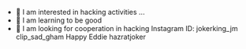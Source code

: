 - 👋 I am interested in hacking activities ...
- 🌱 I am learning to be good
- 💞️ I am looking for cooperation in hacking
Instagram ID:
jokerking_jm
clip_sad_gham
Happy Eddie
hazratjoker


<!---
Mrhackerha/Mrhackerha is a ✨ special ✨ repository because its `README.md` (this file) appears on your GitHub profile.
You can click the Preview link to take a look at your changes.
--->
